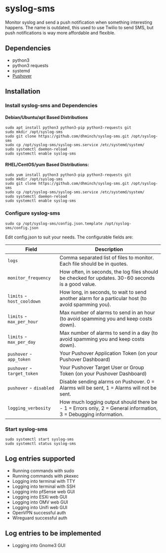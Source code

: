 # syslog-sms
Monitor syslog and send a push notification when something interesting happens. The name is outdated, this used to use Twilio to send SMS, but push notifications is way more affordable and flexible.

## Dependencies

- python3
- python3 requests
- systemd
- [Pushover](https://pushover.net/)

## Installation

### Install syslog-sms and Dependencies

#### Debian/Ubuntu/apt Based Distributions
```
sudo apt install python3 python3-pip python3-requests git
sudo mkdir /opt/syslog-sms
sudo git clone https://github.com/dhminch/syslog-sms.git /opt/syslog-sms
sudo cp /opt/syslog-sms/syslog-sms.service /etc/systemd/system/
sudo systemctl daemon-reload
sudo systemctl enable syslog-sms
```

#### RHEL/CentOS/yum Based Distributions:

```
sudo yum install python3 python3-pip python3-requests git
sudo mkdir /opt/syslog-sms
sudo git clone https://github.com/dhminch/syslog-sms.git /opt/syslog-sms
sudo cp /opt/syslog-sms/syslog-sms.service /etc/systemd/system/
sudo systemctl daemon-reload
sudo systemctl enable syslog-sms
```

### Configure syslog-sms

```
sudo cp /opt/syslog-sms/config.json.template /opt/syslog-sms/config.json
```

Edit config.json to suit your needs. The configurable fields are:

| Field | Description |
| --- | --- |
| `logs` | Comma separated list of files to monitor. Each file should be in quotes. |
| `monitor_frequency` | How often, in seconds, the log files should be checked for updates. 30-60 seconds is a good value. |
| `limits` - `host_cooldown` | How long, in seconds, to wait to send another alarm for a particular host (to avoid spamming you). |
| `limits` - `max_per_hour` | Max number of alarms to send in an hour (to avoid spamming you and keep costs down). |
| `limits` - `max_per_day` | Max number of alarms to send in a day (to avoid spamming you and keep costs down). |
| `pushover` - `app_token` | Your Pushover Application Token (on your Pushover Dashboard) |
| `pushover` - `target_token` | Your Pushover Target User or Group Token (on your Pushover Dashboard)  |
| `pushover` - `disabled` | Disable sending alarms on Pushover. 0 = Alarms will be sent, 1 = Alarms will not be sent. |
| `logging_verbosity` | How much logging output should there be - 1 = Errors only, 2 = General information, 3 = Debugging information. |

### Start syslog-sms

```
sudo systemctl start syslog-sms
sudo systemctl status syslog-sms
```

## Log entries supported

- Running commands with sudo
- Running commands with pkexec
- Logging into terminal with TTY
- Logging into terminal with SSH
- Logging into pfSense web GUI
- Logging into ESXi web GUI
- Logging into OMV web GUI
- Logging into Unifi web GUI
- OpenVPN successful auth
- Wireguard successful auth

## Log entries to be implemented
- Logging into Gnome3 GUI
